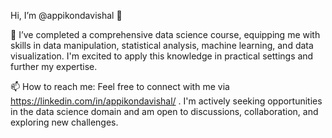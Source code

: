 Hi, I’m @appikondavishal 👋

🌱 I’ve completed a comprehensive data science course, equipping me with skills in data manipulation, statistical analysis, machine learning, and data visualization. I'm excited to apply this knowledge in practical settings and further my expertise.

📫 How to reach me: Feel free to connect with me via https://linkedin.com/in/appikondavishal/ . I'm actively seeking opportunities in the data science domain and am open to discussions, collaboration, and exploring new challenges.

